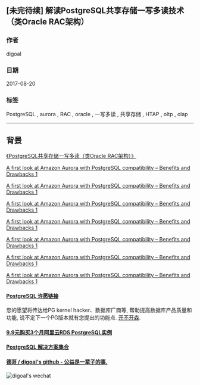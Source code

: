 ## [未完待续] 解读PostgreSQL共享存储一写多读技术（类Oracle RAC架构）  
                       
### 作者      
digoal      
      
### 日期       
2017-08-20      
        
### 标签      
PostgreSQL , aurora , RAC , oracle , 一写多读 , 共享存储 , HTAP , oltp , olap    
                  
----                  
                   
## 背景     
  
[《PostgreSQL共享存储一写多读（类Oracle RAC架构）》](../201510/20151007_01.md)    
  
[A first look at Amazon Aurora with PostgreSQL compatibility – Benefits and Drawbacks 1](http://www.toadworld.com/platforms/mysql/b/weblog/archive/2017/02/14/a-first-look-at-amazon-aurora-with-mysql-postgresql-compatibility-benefits-and-drawbacks-part-i)  
  
[A first look at Amazon Aurora with PostgreSQL compatibility – Benefits and Drawbacks 1](http://www.toadworld.com/platforms/postgres/b/weblog/archive/2017/03/17/a-first-look-at-amazon-aurora-with-postgresql-compatibility-benefits-and-drawbacks-part-ii)  
  
[A first look at Amazon Aurora with PostgreSQL compatibility – Benefits and Drawbacks 1](https://www.toadworld.com/platforms/postgres/b/weblog/archive/2017/04/27/a-first-look-at-amazon-aurora-with-postgresql-compatibility-benefits-and-drawbacks-part-iii)  
  
[A first look at Amazon Aurora with PostgreSQL compatibility – Benefits and Drawbacks 1](https://www.toadworld.com/platforms/postgres/b/weblog/archive/2017/05/09/a-first-look-at-amazon-aurora-with-postgresql-compatibility-benefits-and-drawbacks-part-iv)  
  
[A first look at Amazon Aurora with PostgreSQL compatibility – Benefits and Drawbacks 1](https://www.toadworld.com/platforms/postgres/b/weblog/archive/2017/06/07/a-first-look-at-amazon-aurora-with-postgresql-compatibility-benefits-and-drawbacks-part-v)  
  
[A first look at Amazon Aurora with PostgreSQL compatibility – Benefits and Drawbacks 1](https://www.toadworld.com/platforms/postgres/b/weblog/archive/2017/07/12/a-first-look-at-amazon-aurora-with-postgresql-compatibility-benefits-and-drawbacks-part-vi)  
  
[A first look at Amazon Aurora with PostgreSQL compatibility – Benefits and Drawbacks 1](http://www.toadworld.com/platforms/postgres/b/weblog/archive/2017/08/03/a-first-look-at-amazon-aurora-with-postgresql-compatibility-benefits-and-drawbacks-part-vii)  
  
  
  
  
  
  
  
  
  
  
  
  
  
  
  
  
  
  
  
  
  
  
  
  
  
  
  
  
  
  
  
  
  
  
  
  
  
  
  
  
  
  
  
  
  
  
  
  
  
  
  
  
  
  
  
  
  
  
  
  
  
  
  
  
  
#### [PostgreSQL 许愿链接](https://github.com/digoal/blog/issues/76 "269ac3d1c492e938c0191101c7238216")
您的愿望将传达给PG kernel hacker、数据库厂商等, 帮助提高数据库产品质量和功能, 说不定下一个PG版本就有您提出的功能点. [开不开森](https://github.com/digoal/blog/issues/76 "269ac3d1c492e938c0191101c7238216").  
  
  
#### [9.9元购买3个月阿里云RDS PostgreSQL实例](https://www.aliyun.com/database/postgresqlactivity "57258f76c37864c6e6d23383d05714ea")
  
  
#### [PostgreSQL 解决方案集合](https://yq.aliyun.com/topic/118 "40cff096e9ed7122c512b35d8561d9c8")
  
  
#### [德哥 / digoal's github - 公益是一辈子的事.](https://github.com/digoal/blog/blob/master/README.md "22709685feb7cab07d30f30387f0a9ae")
  
  
![digoal's wechat](../pic/digoal_weixin.jpg "f7ad92eeba24523fd47a6e1a0e691b59")
  
